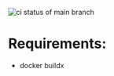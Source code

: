 ![ci status of main branch](https://github.com/draky-dev/draky/actions/workflows/main.yml/badge.svg?branch=main)

# Requirements:
- docker buildx